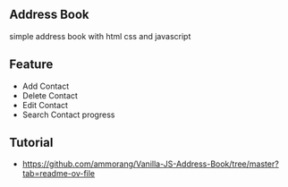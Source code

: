 ## Address Book
simple address book with html css and javascript

## Feature
- Add Contact
- Delete Contact
- Edit Contact
- Search Contact progress

## Tutorial
- https://github.com/ammorang/Vanilla-JS-Address-Book/tree/master?tab=readme-ov-file